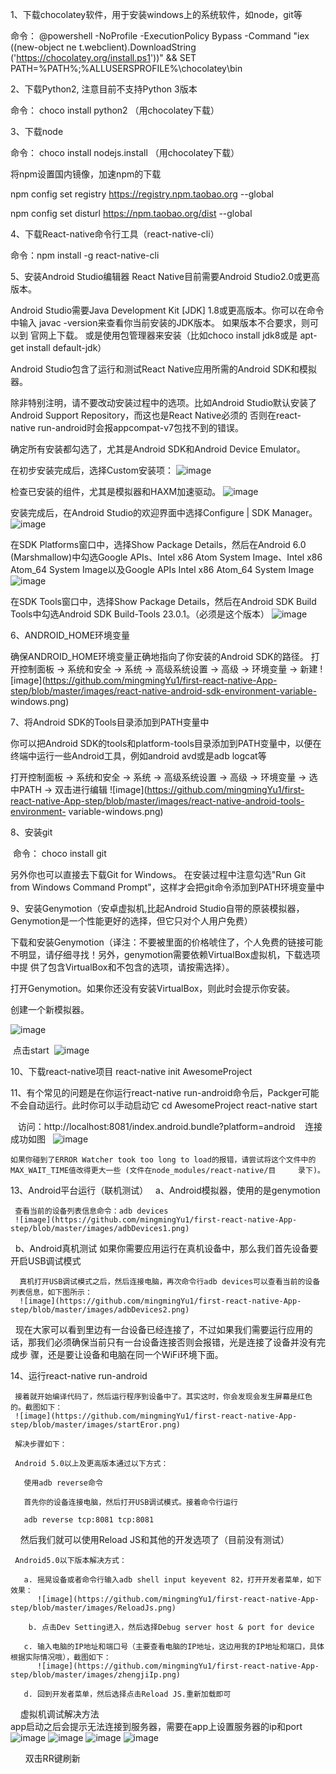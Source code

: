 1、下载chocolatey软件，用于安装windows上的系统软件，如node，git等 

  命令： 
    @powershell -NoProfile -ExecutionPolicy Bypass -Command "iex ((new-object ne   t.webclient).DownloadString
    ('https://chocolatey.org/install.ps1'))" && SET PATH=%PATH%;%ALLUSERSPROFILE%\chocolatey\bin
	 
2、下载Python2,  注意目前不支持Python 3版本

  命令： choco install python2 （用chocolatey下载）

3、下载node

   命令： choco install nodejs.install  （用chocolatey下载）
   
   将npm设置国内镜像，加速npm的下载
   
   npm config set registry https://registry.npm.taobao.org --global
   
   npm config set disturl https://npm.taobao.org/dist --global
   
4、下载React-native命令行工具（react-native-cli）

   命令：npm install -g react-native-cli
   
5、安装Android Studio编辑器  React Native目前需要Android Studio2.0或更高版本。

   Android Studio需要Java Development Kit [JDK] 1.8或更高版本。你可以在命令中输入 javac -version来查看你当前安装的JDK版本。
   如果版本不合要求，则可以到 官网上下载。 或是使用包管理器来安装（比如choco install jdk8或是 apt-get install default-jdk）
   
   Android Studio包含了运行和测试React Native应用所需的Android SDK和模拟器。
   
   除非特别注明，请不要改动安装过程中的选项。比如Android Studio默认安装了 Android Support Repository，而这也是React Native必须的
   否则在react-native run-android时会报appcompat-v7包找不到的错误。
   
   确定所有安装都勾选了，尤其是Android SDK和Android Device Emulator。
   
   在初步安装完成后，选择Custom安装项：
   ![image](https://github.com/mingmingYu1/first-react-native-App-step/blob/master/images/react-native-android-studio-custom-install-windows.png)
   
   检查已安装的组件，尤其是模拟器和HAXM加速驱动。
   ![image](https://github.com/mingmingYu1/first-react-native-App-step/blob/master/images/react-native-android-studio-verify-installs-windows.png)
   
   安装完成后，在Android Studio的欢迎界面中选择Configure | SDK Manager。
   ![image](https://github.com/mingmingYu1/first-react-native-App-step/blob/master/images/react-native-android-studio-configure-sdk-windows.png)
   
  在SDK Platforms窗口中，选择Show Package Details，然后在Android 6.0 (Marshmallow)中勾选Google APIs、Intel x86 Atom System Image、Intel x86   Atom_64 System Image以及Google APIs Intel x86 Atom_64 System Image
![image](https://github.com/mingmingYu1/first-react-native-App-step/blob/master/images/react-native-android-studio-android-sdk-platforms-windows.png)

  在SDK Tools窗口中，选择Show Package Details，然后在Android SDK Build Tools中勾选Android SDK Build-Tools 23.0.1。（必须是这个版本）
![image](https://github.com/mingmingYu1/first-react-native-App-step/blob/master/images/react-native-android-studio-android-sdk-build-tools-windows.png)

6、ANDROID_HOME环境变量

  确保ANDROID_HOME环境变量正确地指向了你安装的Android SDK的路径。
  打开控制面板 -> 系统和安全 -> 系统 -> 高级系统设置 -> 高级 -> 环境变量 -> 新建
  ![image](https://github.com/mingmingYu1/first-react-native-App-step/blob/master/images/react-native-android-sdk-environment-variable-    windows.png)

7、将Android SDK的Tools目录添加到PATH变量中

  你可以把Android SDK的tools和platform-tools目录添加到PATH变量中，以便在终端中运行一些Android工具，例如android avd或是adb logcat等

  打开控制面板 -> 系统和安全 -> 系统 -> 高级系统设置 -> 高级 -> 环境变量 -> 选中PATH -> 双击进行编辑
  ![image](https://github.com/mingmingYu1/first-react-native-App-step/blob/master/images/react-native-android-tools-environment-        variable-windows.png)

8、安装git

  命令： choco install git
  
  另外你也可以直接去下载Git for Windows。 在安装过程中注意勾选"Run Git from Windows Command Prompt"，这样才会把git命令添加到PATH环境变量中
  
9、安装Genymotion（安卓虚拟机,比起Android Studio自带的原装模拟器，Genymotion是一个性能更好的选择，但它只对个人用户免费）
  
  下载和安装Genymotion（译注：不要被里面的价格唬住了，个人免费的链接可能不明显，请仔细寻找！另外，genymotion需要依赖VirtualBox虚拟机，下载选项中提   供了包含VirtualBox和不包含的选项，请按需选择）。
  
  打开Genymotion。如果你还没有安装VirtualBox，则此时会提示你安装。
  
  创建一个新模拟器。
  
  ![image](https://github.com/mingmingYu1/first-react-native-App-step/blob/master/images/Genymotion.png)
  
  点击start
  ![image](https://github.com/mingmingYu1/first-react-native-App-step/blob/master/images/GenymotionShell.png)
  
10、下载react-native项目
    react-native init AwesomeProject

11、有个常见的问题是在你运行react-native run-android命令后，Packger可能不会自动运行。此时你可以手动启动它
    cd AwesomeProject
    react-native start
    
    访问：http://localhost:8081/index.android.bundle?platform=android
    连接成功如图
    ![image](https://github.com/mingmingYu1/first-react-native-App-step/blob/master/images/platform=android.png)
    
    如果你碰到了ERROR Watcher took too long to load的报错，请尝试将这个文件中的MAX_WAIT_TIME值改得更大一些 (文件在node_modules/react-native/目     录下)。
 
 13、Android平台运行（联机测试）
   a、Android模拟器，使用的是genymotion
   
     查看当前的设备列表信息命令：adb devices
     ![image](https://github.com/mingmingYu1/first-react-native-App-step/blob/master/images/adbDevices1.png)
   
   b、Android真机测试
      如果你需要应用运行在真机设备中，那么我们首先设备要开启USB调试模式
      
      真机打开USB调试模式之后，然后连接电脑，再次命令行adb devices可以查看当前的设备列表信息，如下图所示： 
      ![image](https://github.com/mingmingYu1/first-react-native-App-step/blob/master/images/adbDevices2.png)
      
   现在大家可以看到里边有一台设备已经连接了，不过如果我们需要运行应用的话，那我们必须确保当前只有一台设备连接否则会报错，光是连接了设备并没有完成步      骤，还是要让设备和电脑在同一个WiFi环境下面。
   
  14、运行react-native run-android
     
     接着就开始编译代码了，然后运行程序到设备中了。其实这时，你会发现会发生屏幕是红色的。截图如下： 
     ![image](https://github.com/mingmingYu1/first-react-native-App-step/blob/master/images/startEror.png)
     
     解决步骤如下：
     
     Android 5.0以上及更高版本通过以下方式： 
     
       使用adb reverse命令 
     
       首先你的设备连接电脑，然后打开USB调试模式。接着命令行运行 
     
       adb reverse tcp:8081 tcp:8081 
     
       然后我们就可以使用Reload JS和其他的开发选项了（目前没有测试）
     
     Android5.0以下版本解决方式：
     
       a. 摇晃设备或者命令行输入adb shell input keyevent 82，打开开发者菜单，如下效果： 
          ![image](https://github.com/mingmingYu1/first-react-native-App-step/blob/master/images/ReloadJs.png)
	
        b. 点击Dev Setting进入，然后选择Debug server host & port for device 
     
       c. 输入电脑的IP地址和端口号（主要查看电脑的IP地址，这边用我的IP地址和端口，具体根据实际情况哦），截图如下： 
          ![image](https://github.com/mingmingYu1/first-react-native-App-step/blob/master/images/zhengjiIp.png)
	
       d. 回到开发者菜单，然后选择点击Reload JS.重新加载即可
     
     虚拟机调试解决方法  
       app启动之后会提示无法连接到服务器，需要在app上设置服务器的ip和port 
       ![image](https://github.com/mingmingYu1/first-react-native-App-step/blob/master/images/2301838-74dd0b6a0750f44c.png)
       ![image](https://github.com/mingmingYu1/first-react-native-App-step/blob/master/images/2301838-3113a031fbdae797.png)
       ![image](https://github.com/mingmingYu1/first-react-native-App-step/blob/master/images/2301838-bbaaf68948d8722a.png)
       ![image](https://github.com/mingmingYu1/first-react-native-App-step/blob/master/images/2301838-7c565d70be087c9d.png)
       
       双击RR键刷新
     
     
 
  
  
  
  
  
  
  
  
  
  
  
  
  
  
  
  
  
  
  
  
  
  
  
  
  
  
  
  
  
  
  
  
  
  
  
  
  
  
  
  
  
  
  
  
  
  
  
  
  
  
  
  
  
  
  
  
  
  
  
  
  
  
  
  
  
  
  
  
  
  
  
